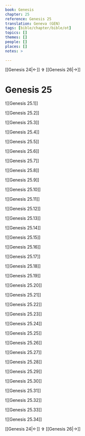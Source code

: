 ```yaml
---
book: Genesis
chapter: 25
reference: Genesis 25
translation: Geneva (GEN)
tags: [bible/chapter/bible/ot]
topics: []
themes: []
people: []
places: []
notes: >
  
---
```


[[Genesis 24|<-]] ✞ [[Genesis 26|->]]

# Genesis 25

![[Genesis 25.1]]

![[Genesis 25.2]]

![[Genesis 25.3]]

![[Genesis 25.4]]

![[Genesis 25.5]]

![[Genesis 25.6]]

![[Genesis 25.7]]

![[Genesis 25.8]]

![[Genesis 25.9]]

![[Genesis 25.10]]

![[Genesis 25.11]]

![[Genesis 25.12]]

![[Genesis 25.13]]

![[Genesis 25.14]]

![[Genesis 25.15]]

![[Genesis 25.16]]

![[Genesis 25.17]]

![[Genesis 25.18]]

![[Genesis 25.19]]

![[Genesis 25.20]]

![[Genesis 25.21]]

![[Genesis 25.22]]

![[Genesis 25.23]]

![[Genesis 25.24]]

![[Genesis 25.25]]

![[Genesis 25.26]]

![[Genesis 25.27]]

![[Genesis 25.28]]

![[Genesis 25.29]]

![[Genesis 25.30]]

![[Genesis 25.31]]

![[Genesis 25.32]]

![[Genesis 25.33]]

![[Genesis 25.34]]

[[Genesis 24|<-]] ✞ [[Genesis 26|->]]
